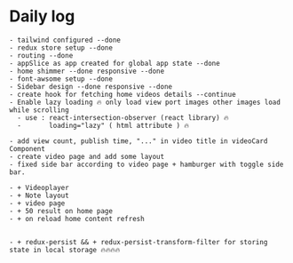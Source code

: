 # Daily log

    - tailwind configured --done
    - redux store setup --done
    - routing --done
    - appSlice as app created for global app state --done
    - home shimmer --done responsive --done
    - font-awsome setup --done
    - Sidebar design --done responsive --done
    - create hook for fetching home videos details --continue
    - Enable lazy loading 🔥 only load view port images other images load while scrolling
      - use : react-intersection-observer (react library) 🔥
      -       loading="lazy" ( html attribute ) 🔥

    - add view count, publish time, "..." in video title in videoCard Component
    - create video page and add some layout
    - fixed side bar according to video page + hamburger with toggle side bar.

    - + Videoplayer
    - + Note layout
    - + video page
    - + 50 result on home page
    - + on reload home content refresh


    - + redux-persist && + redux-persist-transform-filter for storing state in local storage 🔥🔥🔥🔥 